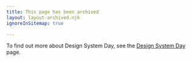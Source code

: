 ```yaml
---
title: This page has been archived
layout: layout-archived.njk
ignoreInSitemap: true

---
```


To find out more about Design System Day, see the [Design System Day](/community/design-system-day/) page.
